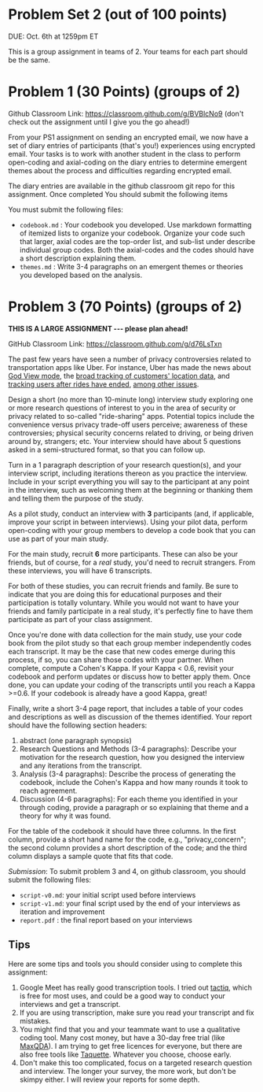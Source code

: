 # Problem Set 2 (out of 100 points)

DUE: Oct. 6th at 1259pm ET

This is a group assignment in teams of 2. Your teams for each part should be the same.

# Problem 1 (30 Points) (groups of 2)

Github Classroom Link: https://classroom.github.com/g/BVBlcNo9 (don't check out the assignment until I give you the go ahead!)

From your PS1 assignment on sending an encrypted email, we now have a set of diary entries of participants (that's you!) experiences using encrypted email. Your tasks is to work with another student in the class to perform open-coding and axial-coding on the diary entries to determine emergent themes about the process and difficulties regarding encrypted email. 

The diary entries are available in the github classroom git repo for this assignment. Once completed You should submit the following items

You must submit the following files:
* `codebook.md` : Your codebook you developed. Use markdown formatting of itemized lists to organize your codebook. Organize your code such that larger, axial codes are the top-order list, and sub-list under describe individual group codes. Both the axial-codes and the codes should have a short description explaining them.
* `themes.md` : Write 3-4 paragraphs on an emergent themes or theories you developed based on the analysis. 

# Problem 3 (70 Points) (groups of 2)

**THIS IS A LARGE ASSIGNMENT --- please plan ahead!**

GitHub Classroom Link: https://classroom.github.com/g/d76LsTxn

The past few years have seen a number of privacy controversies related to transportation apps like Uber. For instance, Uber has made the news about [God View mode](https://motherboard.vice.com/en_us/article/ubers-god-view-was-once-available-to-drivers), the [broad tracking of customers' location data](https://www.eff.org/deeplinks/2016/12/uber-should-restore-user-control-location-privacy), and [tracking users after rides have ended](https://consumerist.com/2016/12/07/uber-tracks-you-even-after-your-ride-invasion-of-privacy-or-necessary/), [among other issues](https://www.revealnews.org/blog/why-privacy-advocates-are-worried-about-ubers-security-problems/).

Design a short (no more than 10-minute long) interview study exploring one or more research questions of interest to you in the area of security or privacy related to so-called "ride-sharing" apps. Potential topics include the convenience versus privacy trade-off users perceive; awareness of these controversies; physical security concerns related to driving, or being driven around by, strangers; etc. Your interview should have about 5 questions asked in a semi-structured format, so that you can follow up. 

Turn in a 1 paragraph description of your research question(s), and your interview script, including iterations thereon as you practice the interview.  Include in your script everything you will say to the participant at any point in the interview, such as welcoming them at the beginning or thanking them and telling them the purpose of the study.

As a pilot study, conduct an  interview with **3** participants (and, if applicable, improve your script in between interviews). Using your pilot data, perform open-coding with your group members to develop a code book that you can use as part of your main study. 

For the main study, recruit **6** more participants. These can also be your friends, but of course, for a *real* study, you'd need to recruit strangers. From these interviews, you will have 6 transcripts. 

For both of these studies, you can recruit friends and family. Be sure to indicate that you are doing this for educational purposes and their participation is totally voluntary. While you would not want to have your friends and family participate in a real study, it's perfectly fine to have them participate as part of your class assignment. 

Once you're done with data collection for the main study, use your code book from the pilot study so that each group member independently codes each transcript. It may be the case that new codes emerge during this process, if so, you can share those codes with your partner. When complete, compute a Cohen's Kappa. If your Kappa < 0.6, revisit your codebook and perform updates or discuss how to better apply them. Once done, you can update your coding of the transcripts until you reach a Kappa >=0.6. If your codebook is already have a good Kappa, great! 

Finally, write a short 3-4 page report, that includes a table of your codes and descriptions as well as discussion of the themes identified. Your report should have the following section headers: 
1. abstract (one paragraph synopsis)
2. Research Questions and Methods (3-4 paragraphs): Describe your motivation for the research question, how you designed the interview and any iterations from the transcript.
3. Analysis (3-4 paragraphs): Describe the process of generating the codebook, include the Cohen's Kappa and how many rounds it took to reach agreement.
4. Discussion (4-6 paragraphs): For each theme you identified in your through coding, provide a paragraph or so explaining that theme and a theory for why it was found. 

For the table of the codebook it should have three columns. In the first column, provide a short hand name for the code, e.g., "privacy_concern"; the second column provides a short description of the code; and the third column displays a sample quote that fits that code. 

*Submission*: To submit problem 3 and 4, on github classroom, you should submit the following files: 
* `script-v0.md`: your initial script used before interviews
* `script-v1.md`: your final script used by the end of your interviews as iteration and improvement
* `report.pdf` : the final report based on your interviews



## Tips

Here are some tips and tools you should consider using to complete this assignment:
1. Google Meet has really good transcription tools. I tried out [tactiq](https://chrome.google.com/webstore/detail/tactiq-for-google-meet/fggkaccpbmombhnjkjokndojfgagejfb/related?hl=en), which is free for most uses, and could be a good way to conduct your interviews and get a transcript.
2. If you are using transcription, make sure you read your transcript and fix mistakes.
3. You might find that you and your teammate want to use a qualitative coding tool. Many cost money, but have a 30-day free trial (like [MaxQDA](https://www.maxqda.com/)). I am trying to get free licences for everyone, but there are also free tools like [Taquette](https://app.taguette.org). Whatever you choose, choose early. 
4. Don't make this too complicated, focus on a targeted research question and interview. The longer your survey, the more work, but don't be skimpy either. I will review your reports for some depth.

  
